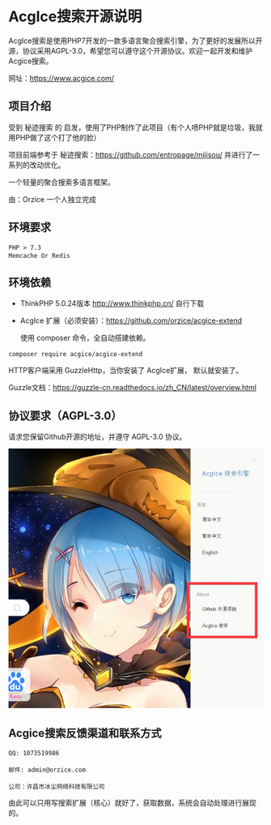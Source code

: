 # AcgIce搜索开源说明

AcgIce搜索是使用PHP7开发的一款多语言聚合搜索引擎，为了更好的发展所以开源，协议采用AGPL-3.0，希望您可以遵守这个开源协议。欢迎一起开发和维护Acgice搜索。

网址：https://www.acgice.com/



## 项目介绍

受到 秘迹搜索 的 启发，使用了PHP制作了此项目（有个人喷PHP就是垃圾，我就用PHP做了这个打了他的脸）

项目前端参考于 秘迹搜索：https://github.com/entropage/mijisou/  并进行了一系列的改动优化。

一个轻量的聚合搜索多语言框架。

由：Orzice 一个人独立完成



## 环境要求

```
PHP > 7.3
Memcache Or Redis
```

## 环境依赖

- ThinkPHP 5.0.24版本 http://www.thinkphp.cn/  自行下载

- AcgIce 扩展（必须安装）：https://github.com/orzice/acgice-extend  

  使用 composer 命令，全自动搭建依赖。

```
composer require acgice/acgice-extend
```



HTTP客户端采用 GuzzleHttp，当你安装了 AcgIce扩展， 默认就安装了。

Guzzle文档：https://guzzle-cn.readthedocs.io/zh_CN/latest/overview.html



## 协议要求（AGPL-3.0）

请求您保留Github开源的地址，并遵守 AGPL-3.0 协议。

![1](1.jpg)



## Acgice搜索反馈渠道和联系方式

```
QQ: 1073519986 

邮件: admin@orzice.com

公司：许昌市冰尘网络科技有限公司
```



由此可以只用写搜索扩展（核心）就好了，获取数据，系统会自动处理进行展现的。